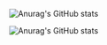 ![Anurag's GitHub stats](https://github-readme-stats.vercel.app/api?username=ericksmelo&show_icons=true)


![Anurag's GitHub stats](https://github-readme-stats.vercel.app/api?username=ericksmelo&show_icons=true&theme=synthwave)
